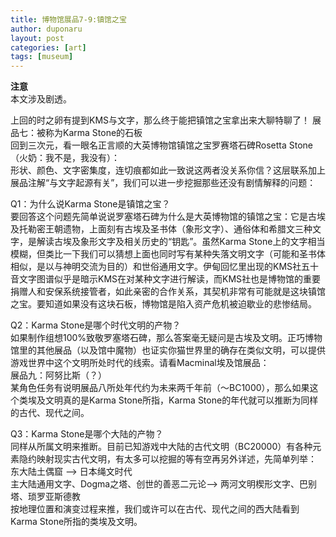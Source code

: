 ```yaml
---
title: 博物馆展品7-9:镇馆之宝
author: duponaru
layout: post
categories: [art]
tags: [museum]
---
```


**注意**  
本文涉及剧透。  

上回的时之卵有提到KMS与文字，那么终于能把镇馆之宝拿出来大聊特聊了！
展品七：被称为Karma Stone的石板  
<span class="image centered"><img src="{{ '/assets/post_img/2020-01-07/karma.jpg' | relative_url }}" alt="" /></span>  
回到三次元，看一眼名正言顺的大英博物馆镇馆之宝罗赛塔石碑Rosetta Stone（火奶：我不是，我没有）：  
<span class="image centered"><img src="{{ '/assets/post_img/2020-01-07/rosetta.jpg' | relative_url }}" alt="" /></span>  
形状、颜色、文字密集度，连切痕都如此一致说这两者没关系你信？这层联系加上展品注解“与文字起源有关”，我们可以进一步挖掘那些还没有剧情解释的问题：

Q1：为什么说Karma Stone是镇馆之宝？  
要回答这个问题先简单说说罗塞塔石碑为什么是大英博物馆的镇馆之宝：它是古埃及托勒密王朝遗物，上面刻有古埃及圣书体（象形文字）、通俗体和希腊文三种文字，是解读古埃及象形文字及相关历史的“钥匙”。虽然Karma Stone上的文字相当模糊，但类比一下我们可以猜想上面也同时写有某种失落文明文字（可能和圣书体相似，是以与神明交流为目的）和世俗通用文字。伊甸回忆里出现的KMS社五十音文字图谱似乎是暗示KMS在对某种文字进行解读，而KMS社也是博物馆的重要捐赠人和安保系统接管者，如此亲密的合作关系，其契机非常有可能就是这块镇馆之宝。要知道如果没有这块石板，博物馆是陷入资产危机被迫歇业的悲惨结局。  


Q2：Karma Stone是哪个时代文明的产物？  
如果制作组想100%致敬罗塞塔石碑，那么答案毫无疑问是古埃及文明。正巧博物馆里的其他展品（以及馆中魔物）也证实你猫世界里的确存在类似文明，可以提供游戏世界中这个文明所处时代的线索。请看Macminal埃及馆展品：  
<span class="image centered"><img src="{{ '/assets/post_img/2020-01-07/pharaoh.jpg' | relative_url }}" alt="" /></span>  
展品九：阿努比斯（？）    
<span class="image centered"><img src="{{ '/assets/post_img/2020-01-07/anubis.png' | relative_url }}" alt="" /></span>  
某角色任务有说明展品八所处年代约为未来两千年前（～BC1000），那么如果这个类埃及文明真的是Karma Stone所指，Karma Stone的年代就可以推断为同样的古代、现代之间。  

Q3：Karma Stone是哪个大陆的产物？  
同样从所属文明来推断。目前已知游戏中大陆的古代文明（BC20000）有各种元素隐约映射现实古代文明，有太多可以挖掘的等有空再另外详述，先简单列举：  
东大陆土偶窟 --> 日本绳文时代  
主大陆通用文字、Dogma之塔、创世的善恶二元论--> 两河文明楔形文字、巴别塔、琐罗亚斯德教  
按地理位置和演变过程来推，我们或许可以在古代、现代之间的西大陆看到Karma Stone所指的类埃及文明。  
